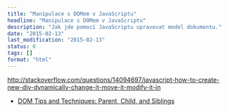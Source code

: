 ```yaml
---
title: "Manipulace s DOMem v JavaScriptu"
headline: "Manipulace s DOMem v JavaScriptu"
description: "Jak jde pomocí JavaScriptu upravovat model dokumentu."
date: "2015-02-13"
last_modification: "2015-02-13"
status: 0
tags: []
format: "html"
---
```


http://stackoverflow.com/questions/14094697/javascript-how-to-create-new-div-dynamically-change-it-move-it-modify-it-in

<ul>
  <li><a href="http://www.sitepoint.com/dom-tips-techniques-parent-child-siblings/">DOM Tips and Techniques: Parent, Child, and Siblings</a></li>
</ul>